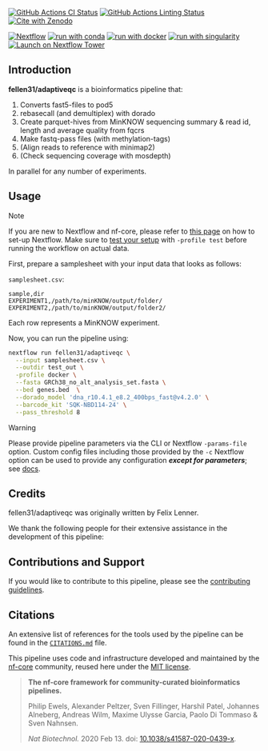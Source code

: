 [![GitHub Actions CI Status](https://github.com/fellen31/adaptiveqc/workflows/nf-core%20CI/badge.svg)](https://github.com/fellen31/adaptiveqc/actions?query=workflow%3A%22nf-core+CI%22)
[![GitHub Actions Linting Status](https://github.com/fellen31/adaptiveqc/workflows/nf-core%20linting/badge.svg)](https://github.com/fellen31/adaptiveqc/actions?query=workflow%3A%22nf-core+linting%22)[![Cite with Zenodo](http://img.shields.io/badge/DOI-10.5281/zenodo.XXXXXXX-1073c8?labelColor=000000)](https://doi.org/10.5281/zenodo.XXXXXXX)

[![Nextflow](https://img.shields.io/badge/nextflow%20DSL2-%E2%89%A523.04.0-23aa62.svg)](https://www.nextflow.io/)
[![run with conda](http://img.shields.io/badge/run%20with-conda-3EB049?labelColor=000000&logo=anaconda)](https://docs.conda.io/en/latest/)
[![run with docker](https://img.shields.io/badge/run%20with-docker-0db7ed?labelColor=000000&logo=docker)](https://www.docker.com/)
[![run with singularity](https://img.shields.io/badge/run%20with-singularity-1d355c.svg?labelColor=000000)](https://sylabs.io/docs/)
[![Launch on Nextflow Tower](https://img.shields.io/badge/Launch%20%F0%9F%9A%80-Nextflow%20Tower-%234256e7)](https://tower.nf/launch?pipeline=https://github.com/fellen31/adaptiveqc)

## Introduction

**fellen31/adaptiveqc** is a bioinformatics pipeline that:

<!-- TODO nf-core:
   Complete this sentence with a 2-3 sentence summary of what types of data the pipeline ingests, a brief overview of the
   major pipeline sections and the types of output it produces. You're giving an overview to someone new
   to nf-core here, in 15-20 seconds. For an example, see https://github.com/nf-core/rnaseq/blob/master/README.md#introduction
-->

<!-- TODO nf-core: Include a figure that guides the user through the major workflow steps. Many nf-core
     workflows use the "tube map" design for that. See https://nf-co.re/docs/contributing/design_guidelines#examples for examples.   -->
<!-- TODO nf-core: Fill in short bullet-pointed list of the default steps in the pipeline -->

1. Converts fast5-files to pod5
2. rebasecall (and demultiplex) with dorado
3. Create parquet-hives from MinKNOW sequencing summary & read id, length and average quality from fqcrs
4. Make fastq-pass files (with methylation-tags) 
5. (Align reads to reference with minimap2)
6. (Check sequencing coverage with mosdepth) 

In parallel for any number of experiments.

## Usage

> [!NOTE]
>If you are new to Nextflow and nf-core, please refer to [this page](https://nf-co.re/docs/usage/installation) on how
>to set-up Nextflow. Make sure to [test your setup](https://nf-co.re/docs/usage/introduction#how-to-run-a-pipeline)
>with `-profile test` before running the workflow on actual data.


<!-- TODO nf-core: Describe the minimum required steps to execute the pipeline, e.g. how to prepare samplesheets.
     Explain what rows and columns represent. For instance (please edit as appropriate):
-->
First, prepare a samplesheet with your input data that looks as follows:

`samplesheet.csv`:

```csv
sample,dir
EXPERIMENT1,/path/to/minKNOW/output/folder/
EXPERIMENT2,/path/to/minKNOW/output/folder2/
```

Each row represents a MinKNOW experiment.

Now, you can run the pipeline using:

<!-- TODO nf-core: update the following command to include all required parameters for a minimal example -->

```bash
nextflow run fellen31/adaptiveqc \
  --input samplesheet.csv \
  --outdir test_out \
  -profile docker \
  --fasta GRCh38_no_alt_analysis_set.fasta \
  --bed genes.bed  \
  --dorado_model 'dna_r10.4.1_e8.2_400bps_fast@v4.2.0' \
  --barcode_kit 'SQK-NBD114-24' \
  --pass_threshold 8

```

>[!WARNING]
>Please provide pipeline parameters via the CLI or Nextflow `-params-file` option. Custom config files including those
>provided by the `-c` Nextflow option can be used to provide any configuration _**except for parameters**_;
>see [docs](https://nf-co.re/usage/configuration#custom-configuration-files).
>

## Credits

fellen31/adaptiveqc was originally written by Felix Lenner.

We thank the following people for their extensive assistance in the development of this pipeline:

<!-- TODO nf-core: If applicable, make list of people who have also contributed -->

## Contributions and Support

If you would like to contribute to this pipeline, please see the [contributing guidelines](.github/CONTRIBUTING.md).

## Citations

<!-- TODO nf-core: Add citation for pipeline after first release. Uncomment lines below and update Zenodo doi and badge at the top of this file. -->
<!-- If you use  fellen31/adaptiveqc for your analysis, please cite it using the following doi: [10.5281/zenodo.XXXXXX](https://doi.org/10.5281/zenodo.XXXXXX) -->

<!-- TODO nf-core: Add bibliography of tools and data used in your pipeline -->

An extensive list of references for the tools used by the pipeline can be found in the [`CITATIONS.md`](CITATIONS.md) file.

This pipeline uses code and infrastructure developed and maintained by the [nf-core](https://nf-co.re) community, reused here under the [MIT license](https://github.com/nf-core/tools/blob/master/LICENSE).

> **The nf-core framework for community-curated bioinformatics pipelines.**
>
> Philip Ewels, Alexander Peltzer, Sven Fillinger, Harshil Patel, Johannes Alneberg, Andreas Wilm, Maxime Ulysse Garcia, Paolo Di Tommaso & Sven Nahnsen.
>
> _Nat Biotechnol._ 2020 Feb 13. doi: [10.1038/s41587-020-0439-x](https://dx.doi.org/10.1038/s41587-020-0439-x).

